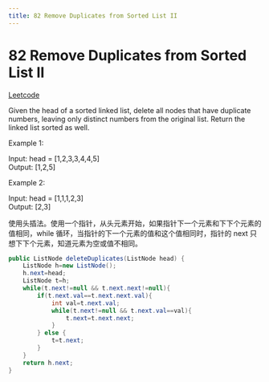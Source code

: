 ```yaml
---
title: 82 Remove Duplicates from Sorted List II
---
```


# 82 Remove Duplicates from Sorted List II

[Leetcode](https://leetcode.com/problems/remove-duplicates-from-sorted-list-ii/)

Given the head of a sorted linked list, delete all nodes that have duplicate numbers, leaving only distinct numbers from the original list. Return the linked list sorted as well.

 

Example 1:

Input: head = [1,2,3,3,4,4,5]  
Output: [1,2,5]  

Example 2:

Input: head = [1,1,1,2,3]  
Output: [2,3]  

使用头插法。使用一个指针，从头元素开始，如果指针下一个元素和下下个元素的值相同，while 循环，当指针的下一个元素的值和这个值相同时，指针的 next 只想下下个元素，知道元素为空或值不相同。

```java
public ListNode deleteDuplicates(ListNode head) {
    ListNode h=new ListNode();
    h.next=head;
    ListNode t=h;
    while(t.next!=null && t.next.next!=null){
        if(t.next.val==t.next.next.val){
            int val=t.next.val;
            while(t.next!=null && t.next.val==val){
                t.next=t.next.next;
            }
        } else {
            t=t.next;
        }   
    }
    return h.next;
}
```